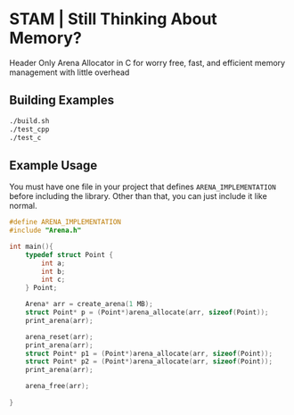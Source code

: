 
# STAM | Still Thinking About Memory?
Header Only Arena Allocator in C for worry free, fast, and efficient memory management with little overhead


## Building Examples
```bash
./build.sh
./test_cpp 
./test_c
```


## Example Usage

You must have one file in your project that defines `ARENA_IMPLEMENTATION` before including the library. Other than that, you can just include it like normal.

```C
#define ARENA_IMPLEMENTATION
#include "Arena.h"

int main(){
    typedef struct Point {
        int a;
        int b;
        int c;
    } Point;

    Arena* arr = create_arena(1 MB);
    struct Point* p = (Point*)arena_allocate(arr, sizeof(Point));
    print_arena(arr);

    arena_reset(arr);
    print_arena(arr);
    struct Point* p1 = (Point*)arena_allocate(arr, sizeof(Point));
    struct Point* p2 = (Point*)arena_allocate(arr, sizeof(Point));
    print_arena(arr);

    arena_free(arr);
    
}

```
